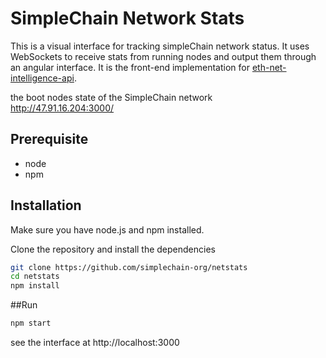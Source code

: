 SimpleChain Network Stats
============

This is a visual interface for tracking simpleChain network status. It uses WebSockets to receive stats from running nodes and output them through an angular interface. It is the front-end implementation for [eth-net-intelligence-api](https://github.com/cubedro/eth-net-intelligence-api).

the boot nodes state of the SimpleChain network  
http://47.91.16.204:3000/

## Prerequisite
* node
* npm

## Installation
Make sure you have node.js and npm installed.

Clone the repository and install the dependencies

```bash
git clone https://github.com/simplechain-org/netstats
cd netstats
npm install
```

##Run

```bash
npm start
```

see the interface at http://localhost:3000

[travis-image]: https://travis-ci.org/cubedro/eth-netstats.svg
[travis-url]: https://travis-ci.org/cubedro/eth-netstats
[dep-image]: https://david-dm.org/cubedro/eth-netstats.svg
[dep-url]: https://david-dm.org/cubedro/eth-netstats
